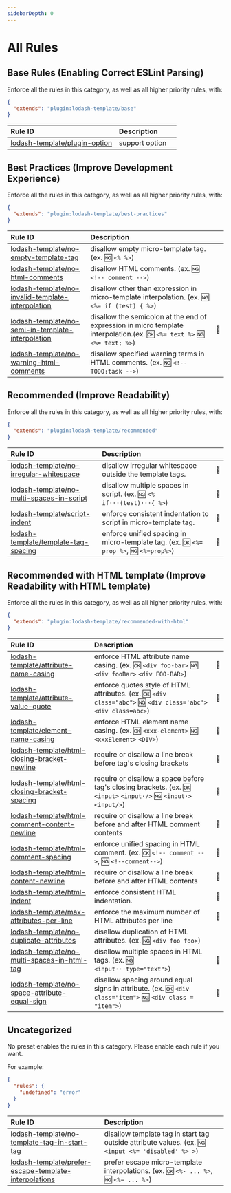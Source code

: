 ```yaml
---
sidebarDepth: 0
---
```


# All Rules

<!-- This file is automatically generated in tools/update-docs-rules-index.js, do not change! -->

## Base Rules (Enabling Correct ESLint Parsing)

Enforce all the rules in this category, as well as all higher priority rules, with:

```json
{
  "extends": "plugin:lodash-template/base"
}
```

| Rule ID | Description |    |
|:--------|:------------|:---|
| [lodash-template/plugin-option](./plugin-option.md) | support option |  |

## Best Practices (Improve Development Experience)

Enforce all the rules in this category, as well as all higher priority rules, with:

```json
{
  "extends": "plugin:lodash-template/best-practices"
}
```

| Rule ID | Description |    |
|:--------|:------------|:---|
| [lodash-template/no-empty-template-tag](./no-empty-template-tag.md) | disallow empty micro-template tag. (ex. :ng: `<% %>`) |  |
| [lodash-template/no-html-comments](./no-html-comments.md) | disallow HTML comments. (ex. :ng: `<!-- comment -->`) |  |
| [lodash-template/no-invalid-template-interpolation](./no-invalid-template-interpolation.md) | disallow other than expression in micro-template interpolation. (ex. :ng: `<%= if (test) { %>`) |  |
| [lodash-template/no-semi-in-template-interpolation](./no-semi-in-template-interpolation.md) | disallow the semicolon at the end of expression in micro template interpolation.(ex. :ok: `<%= text %>` :ng: `<%= text; %>`) | :wrench: |
| [lodash-template/no-warning-html-comments](./no-warning-html-comments.md) | disallow specified warning terms in HTML comments. (ex. :ng: `<!-- TODO:task -->`) |  |

## Recommended (Improve Readability)

Enforce all the rules in this category, as well as all higher priority rules, with:

```json
{
  "extends": "plugin:lodash-template/recommended"
}
```

| Rule ID | Description |    |
|:--------|:------------|:---|
| [lodash-template/no-irregular-whitespace](./no-irregular-whitespace.md) | disallow irregular whitespace outside the template tags. | :wrench: |
| [lodash-template/no-multi-spaces-in-script](./no-multi-spaces-in-script.md) | disallow multiple spaces in script. (ex. :ng: `<% if···(test)···{ %>`) | :wrench: |
| [lodash-template/script-indent](./script-indent.md) | enforce consistent indentation to script in micro-template tag. | :wrench: |
| [lodash-template/template-tag-spacing](./template-tag-spacing.md) | enforce unified spacing in micro-template tag. (ex. :ok: `<%= prop %>`, :ng: `<%=prop%>`) | :wrench: |

## Recommended with HTML template (Improve Readability with HTML template)

Enforce all the rules in this category, as well as all higher priority rules, with:

```json
{
  "extends": "plugin:lodash-template/recommended-with-html"
}
```

| Rule ID | Description |    |
|:--------|:------------|:---|
| [lodash-template/attribute-name-casing](./attribute-name-casing.md) | enforce HTML attribute name casing. (ex. :ok: `<div foo-bar>` :ng: `<div fooBar>` `<div FOO-BAR>`) | :wrench: |
| [lodash-template/attribute-value-quote](./attribute-value-quote.md) | enforce quotes style of HTML attributes. (ex. :ok: `<div class="abc">` :ng: `<div class='abc'>` `<div class=abc>`) | :wrench: |
| [lodash-template/element-name-casing](./element-name-casing.md) | enforce HTML element name casing. (ex. :ok: `<xxx-element>` :ng: `<xxxElement>` `<DIV>`) | :wrench: |
| [lodash-template/html-closing-bracket-newline](./html-closing-bracket-newline.md) | require or disallow a line break before tag's closing brackets | :wrench: |
| [lodash-template/html-closing-bracket-spacing](./html-closing-bracket-spacing.md) | require or disallow a space before tag's closing brackets. (ex. :ok: `<input>` `<input·/>` :ng: `<input·>` `<input/>`) | :wrench: |
| [lodash-template/html-comment-content-newline](./html-comment-content-newline.md) | require or disallow a line break before and after HTML comment contents | :wrench: |
| [lodash-template/html-comment-spacing](./html-comment-spacing.md) | enforce unified spacing in HTML comment. (ex. :ok: `<!-- comment -->`, :ng: `<!--comment-->`) | :wrench: |
| [lodash-template/html-content-newline](./html-content-newline.md) | require or disallow a line break before and after HTML contents | :wrench: |
| [lodash-template/html-indent](./html-indent.md) | enforce consistent HTML indentation. | :wrench: |
| [lodash-template/max-attributes-per-line](./max-attributes-per-line.md) | enforce the maximum number of HTML attributes per line | :wrench: |
| [lodash-template/no-duplicate-attributes](./no-duplicate-attributes.md) | disallow duplication of HTML attributes. (ex. :ng: `<div foo foo>`) |  |
| [lodash-template/no-multi-spaces-in-html-tag](./no-multi-spaces-in-html-tag.md) | disallow multiple spaces in HTML tags. (ex. :ng: `<input···type="text">`) | :wrench: |
| [lodash-template/no-space-attribute-equal-sign](./no-space-attribute-equal-sign.md) | disallow spacing around equal signs in attribute. (ex. :ok: `<div class="item">` :ng: `<div class = "item">`) | :wrench: |

## Uncategorized

No preset enables the rules in this category.
Please enable each rule if you want.

For example:

```json
{
  "rules": {
    "undefined": "error"
  }
}
```

| Rule ID | Description |    |
|:--------|:------------|:---|
| [lodash-template/no-template-tag-in-start-tag](./no-template-tag-in-start-tag.md) | disallow template tag in start tag outside attribute values. (ex. :ng: `<input <%= 'disabled' %> >`) |  |
| [lodash-template/prefer-escape-template-interpolations](./prefer-escape-template-interpolations.md) | prefer escape micro-template interpolations. (ex. :ok: `<%- ... %>`, :ng: `<%= ... %>`) |  |
